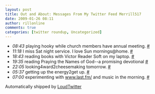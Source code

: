 ```yaml
---
layout: post
title: Out and About: Messages From My Twitter Feed Merrill517
date: 2009-01-26 08:11
author: rillonline
comments: true
categories: [twitter roundup, Uncategorized]
---
```

<ul class="loudtwitter"><li><em>08:43</em> playing hooky while church members have annual meeting. <a href="http://twitter.com/merrill517/statuses/1146755418">#</a></li> <li><em>11:18</em> I miss Sat night service. I love Sun mornings@home. <a href="http://twitter.com/merrill517/statuses/1147015483">#</a></li> <li><em>18:43</em> reading books with Victor Reader Soft on my laptop. <a href="http://twitter.com/merrill517/statuses/1147844778">#</a></li> <li><em>19:35</em> reading Praying the Names of God--a promising devotional <a href="http://twitter.com/merrill517/statuses/1147942184">#</a></li> <li><em>22:05</em> looking4ward2cheesemaking tomorrow. <a href="http://twitter.com/merrill517/statuses/1148229169">#</a></li> <li><em>05:37</em> getting up the energy2get up. <a href="http://twitter.com/merrill517/statuses/1148815481">#</a></li> <li><em>07:00</em> experimenting with <a href="http://www.last.fm/">www.last.fm/</a> and music in the morning. <a href="http://twitter.com/merrill517/statuses/1148939785">#</a></li></ul>Automatically shipped by <a href="http://www.loudtwitter.com">LoudTwitter</a>
